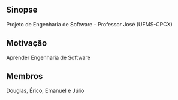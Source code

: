 ## Sinopse

Projeto de Engenharia de Software - Professor José (UFMS-CPCX)

## Motivação

Aprender Engenharia de Software

## Membros

Douglas, Érico, Emanuel e Júlio

